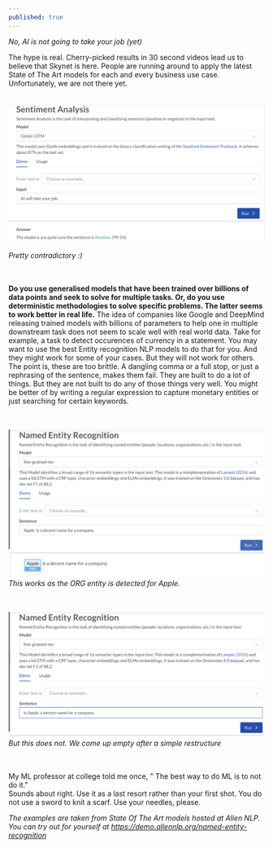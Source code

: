 ```yaml
---
published: true
---
```

*No, AI is not going to take your job (yet)*

The hype is real. Cherry-picked results in 30 second videos lead us to believe that Skynet is here. People are running around to apply the latest State of The Art models
for each and every business use case. Unfortunately, we are not there yet.
 <br />
 <br />
 <br />
![Sentiment](/images/sentiment.png)

*Pretty contradictory :)*
<br />
<br />
<br />

**Do you use generalised models that have been trained over billions of data points
and seek to solve for multiple tasks. Or, do you use deterministic methodologies to solve specific problems. The latter seems to work better in real life.**
The idea of companies like Google and DeepMind releasing trained models with billions of parameters to help one in multiple downstream task does not
seem to scale well with real world data.
Take for example, a task to detect occurences of currency in a statement. You may want to use the best Entity recognition NLP models to do that for you.
And they might work for some of your cases. But they will not work for others. The point is, these are too brittle. A dangling comma or a full stop, or just
a rephrasing of the sentence, makes them fail. They are built to do a lot of things. But they are not built to do any of those things very well. You might
be better of by writing a regular expression to capture monetary entities or just searching for certain keywords.
<br />
<br />
<br />

![Works](/images/NER_success.png)
*This works as the ORG entity is detected for Apple.*
<br />
<br />
<br />

![Fails](/images/NER_fail.png)
*But this does not. We come up empty after a simple restructure*
<br />
<br />
<br />

My ML professor at college told me once, " The best way to do ML is to not do it." 
<br />
Sounds about right. Use it as a last resort rather than your first shot.
You do not use a sword to knit a scarf. Use your needles, please.

*The examples are taken from State Of The Art models hosted at Allen NLP. You can try out for yourself at https://demo.allennlp.org/named-entity-recognition*

<script src="https://utteranc.es/client.js"
        repo="arrayslayer/arrayslayer.github.io"
        issue-term="pathname"
        theme="github-light"
        crossorigin="anonymous"
        async>
</script>
